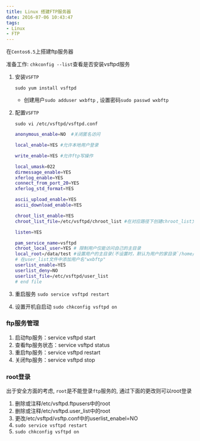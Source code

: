 ```yaml
---
title: Linux 搭建FTP服务器
date: 2016-07-06 10:43:47
tags:
- Linux
- FTP
---
```


在`Centos6.5`上搭建ftp服务器

<!--more-->

准备工作: `chkconfig --list`查看是否安装vsftpd服务

1. 安装`VSFTP`

    `sudo yum install vsftpd`
    
    - 创建用户`sudo adduser wxbftp` , 设置密码`sudo passwd wxbftp`

2. 配置`VSFTP`

    `sudo vi /etc/vsftpd/vsftpd.conf`
    
    ```bash
    anonymous_enable=NO  #关闭匿名访问
    
    local_enable=YES #允许本地用户登录
    
    write_enable=YES #允许ftp写操作
    
    local_umask=022
    dirmessage_enable=YES
    xferlog_enable=YES
    connect_from_port_20=YES
    xferlog_std_format=YES
    
    ascii_upload_enable=YES 
    ascii_download_enable=YES
    
    chroot_list_enable=YES
    chroot_list_file=/etc/vsftpd/chroot_list #在对应路径下创建chroot_list文件并把用户名"wxbftp"添加到里面
    
    listen=YES
    
    pam_service_name=vsftpd
    chroot_local_user=YES # 限制用户仅能访问自己的主目录  
    local_root=/data/test #设置用户的主目录(不设置时，默认为用户的家目录`/home/userftp`)
    # 在user_list文件中添加用户名"wxbftp"
    userlist_enable=YES
    userlist_deny=NO
    userlist_file=/etc/vsftpd/user_list
    # end file
    ```
3. 重启服务 `sudo service vsftpd restart`

4. 设置开机自启动 `sudo chkconfig vsftpd on`

### ftp服务管理

1. 启动ftp服务：service vsftpd start 
2. 查看ftp服务状态：service vsftpd status 
3. 重启ftp服务：service vsftpd restart 
4. 关闭ftp服务：service vsftpd stop 

### root登录

出于安全方面的考虑, `root`是不能登录`ftp`服务的, 通过下面的更改则可以root登录

1. 删除或注释/etc/vsftpd.ftpusers中的root
2. 删除或注释/etc/vsftpd.user_list中的root
3. 更改/etc/vsftpd/vsftp.conf中的userlist_enabel=NO
4. `sudo service vsftpd restart`
5. `sudo chkconfig vsftpd on`